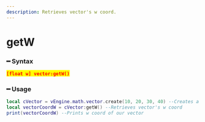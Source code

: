 ```yaml
---
description: Retrieves vector's w coord.
---
```


# getW

### ━ Syntax

<mark style="color:red;">**`[float w] vector:getW()`**</mark>

### ━ Usage

```lua
local cVector = vEngine.math.vector.create(10, 20, 30, 40) --Creates a new vector
local vectorCoordW = cVector:getW() --Retrieves vector's w coord
print(vectorCoordW) --Prints w coord of our vector
```
